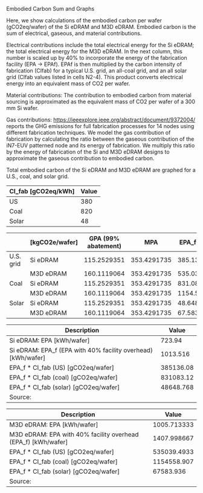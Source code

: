Embodied Carbon Sum and Graphs

Here, we show calculations of the embodied carbon per wafer (gCO2eq/wafer) of the Si eDRAM and M3D eDRAM. Embodied carbon is the sum of electrical, gaseous, and material contributions.

Electrical contributions include the total electrical energy for the Si eDRAM; the total electrical energy for the M3D eDRAM. In the next column, this number is scaled up by 40% to incorporate the energy of the fabrication facility (EPA → EPAf). EPAf is then multiplied by the carbon intensity of fabrication (CIfab) for a typical U.S. grid, an all-coal grid, and an all solar grid (CIfab values listed in cells N2-4). This product converts electrical energy into an equivalent mass of CO2 per wafer. 

Material contributions: The contribution to embodied carbon from material sourcing is approximated as the equivalent mass of CO2 per wafer of a 300 mm Si wafer.

Gas contributions: https://ieeexplore.ieee.org/abstract/document/9372004/ reports the GHG emissions for full fabrication processes for 14 nodes using different fabrication techniques. We model the gas contribution of fabrication by calculating the ratio between the gaseous contribution of the iN7-EUV patterned node and its energy of fabrication. We multiply this ratio by the energy of fabrication of the Si and M3D eDRAM designs to approximate the gaseous contribution to embodied carbon.

Total embodied carbon of the Si eDRAM and M3D eDRAM are graphed for a U.S., coal, and solar grid.

| CI_fab [gCO2eq/kWh] | Value |
|---------------------|-------|
| US                  | 380   |
| Coal                | 820   |
| Solar               | 48    |

|                | [kgCO2e/wafer]      | GPA (99% abatement) | MPA         | EPA_f∙CI_fab   |
|----------------|---------------------|---------------------|-------------|----------------|
| U.S. grid      | Si eDRAM            | 115.2529351         | 353.4291735 | 385.13608      |
|                | M3D eDRAM           | 160.1119064         | 353.4291735 | 535.0394933    |
| Coal           | Si eDRAM            | 115.2529351         | 353.4291735 | 831.08312      |
|                | M3D eDRAM           | 160.1119064         | 353.4291735 | 1154.558907    |
| Solar          | Si eDRAM            | 115.2529351         | 353.4291735 | 48.648768      |
|                | M3D eDRAM           | 160.1119064         | 353.4291735 | 67.583936      |

| Description                                       | Value                     |
|---------------------------------------------------|---------------------------|
| Si eDRAM: EPA [kWh/wafer]                         | 723.94                    |
| Si eDRAM: EPA_f (EPA with 40% facility overhead) [kWh/wafer] | 1013.516       |
| EPA_f * CI_fab (US) [gCO2eq/wafer]                | 385136.08                 |
| EPA_f * CI_fab (coal) [gCO2eq/wafer]              | 831083.12                 |
| EPA_f * CI_fab (solar) [gCO2eq/wafer]             | 48648.768                 |
| Source:                                           |                           |

| Description                                       | Value                     |
|---------------------------------------------------|---------------------------|
| M3D eDRAM: EPA [kWh/wafer]                        | 1005.713333               |
| M3D eDRAM: EPA with 40% facility overhead (EPA_f) [kWh/wafer] | 1407.998667   |
| EPA_f * CI_fab (US) [gCO2eq/wafer]                | 535039.4933               |
| EPA_f * CI_fab (coal) [gCO2eq/wafer]              | 1154558.907               |
| EPA_f * CI_fab (solar) [gCO2eq/wafer]             | 67583.936                 |
| Source:                                           |                           |
